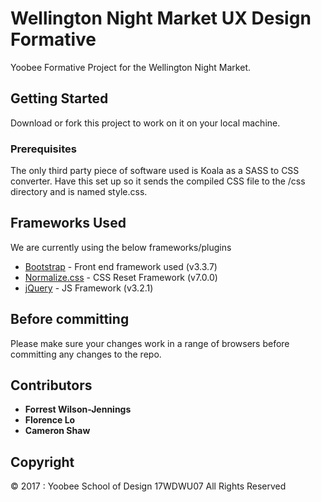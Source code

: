# Wellington Night Market UX Design Formative
Yoobee Formative Project for the Wellington Night Market.

## Getting Started
Download or fork this project to work on it on your local machine.

### Prerequisites
The only third party piece of software used is Koala as a SASS to CSS converter. Have this set up so it sends the compiled CSS file to the /css directory and is named style.css.

## Frameworks Used
We are currently using the below frameworks/plugins

* [Bootstrap](https://getbootstrap.com/docs/3.3/getting-started/) - Front end framework used (v3.3.7)
* [Normalize.css](https://necolas.github.io/normalize.css/7.0.0/normalize.css) - CSS Reset Framework (v7.0.0)
* [jQuery](https://jquery.com) - JS Framework (v3.2.1)

## Before committing
Please make sure your changes work in a range of browsers before committing any changes to the repo.

## Contributors
* **Forrest Wilson-Jennings**
* **Florence Lo**
* **Cameron Shaw**

## Copyright
© 2017 : Yoobee School of Design 17WDWU07
All Rights Reserved
